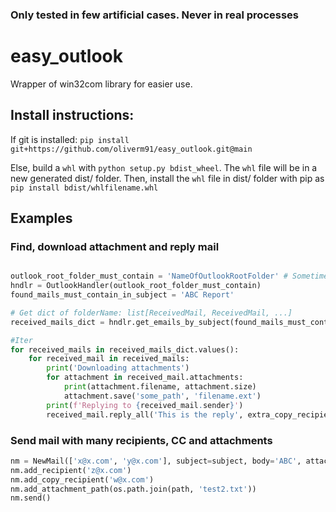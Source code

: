 ### Only tested in few artificial cases. Never in real processes

# easy_outlook

Wrapper of win32com library for easier use.

## Install instructions:
If git is installed: `pip install git+https://github.com/oliverm91/easy_outlook.git@main`

Else, build a `whl` with `python setup.py bdist_wheel`. The `whl` file will be in a new generated dist/ folder. Then, install the `whl` file in dist/ folder with pip as `pip install bdist/whlfilename.whl`

## Examples

### Find, download attachment and reply mail
```python

outlook_root_folder_must_contain = 'NameOfOutlookRootFolder' # Sometimes is own mail like x@x.com
hndlr = OutlookHandler(outlook_root_folder_must_contain)
found_mails_must_contain_in_subject = 'ABC Report'

# Get dict of folderName: list[ReceivedMail, ReceivedMail, ...]
received_mails_dict = hndlr.get_emails_by_subject(found_mails_must_contain_in_subject, exact_date=date.today(), search_in_inbox=True)

#Iter
for received_mails in received_mails_dict.values():
    for received_mail in received_mails:
        print('Downloading attachments')
        for attachment in received_mail.attachments:
            print(attachment.filename, attachment.size)
            attachment.save('some_path', 'filename.ext')
        print(f'Replying to {received_mail.sender}')
        received_mail.reply_all('This is the reply', extra_copy_recipients=['x@x.com'], attachment_paths=[os.path.join(path, 'test.txt')])

```
### Send mail with many recipients, CC and attachments
```python
nm = NewMail(['x@x.com', 'y@x.com'], subject=subject, body='ABC', attachment_path=os.path.join(path, 'test1.txt'))
nm.add_recipient('z@x.com')
nm.add_copy_recipient('w@x.com')
nm.add_attachment_path(os.path.join(path, 'test2.txt'))
nm.send()
```
